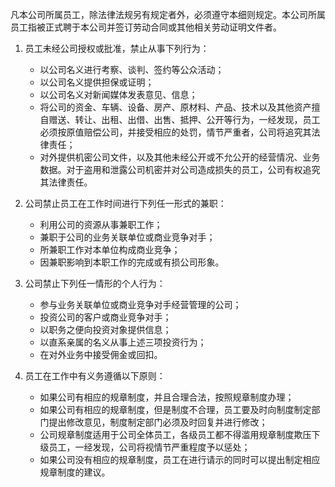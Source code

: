 凡本公司所属员工，除法律法规另有规定者外，必须遵守本细则规定。本公司所属员工指被正式聘于本公司并签订劳动合同或其他相关劳动证明文件者。


1. 员工未经公司授权或批准，禁止从事下列行为：
   * 以公司名义进行考察、谈判、签约等公众活动；
   * 以公司名义提供担保或证明；
   * 以公司名义对新闻媒体发表意见、信息；
   * 将公司的资金、车辆、设备、房产、原材料、产品、技术以及其他资产擅自赠送、转让、出租、出借、出售、抵押、公开等行为，一经发现，员工必须按原值赔偿公司，并接受相应的处罚，情节严重者，公司将追究其法律责任；
   * 对外提供机密公司文件，以及其他未经公开或不允公开的经营情况、业务数据。对于盗用和泄露公司机密并对公司造成损失的员工，公司有权追究其法律责任。


2. 公司禁止员工在工作时间进行下列任一形式的兼职：
   * 利用公司的资源从事兼职工作；
   * 兼职于公司的业务关联单位或商业竞争对手；
   * 所兼职工作对本单位构成商业竞争；
   * 因兼职影响到本职工作的完成或有损公司形象。


3. 公司禁止下列任一情形的个人行为：
   * 参与业务关联单位或商业竞争对手经营管理的公司；
   * 投资公司的客户或商业竞争对手；
   * 以职务之便向投资对象提供信息；
   * 以直系亲属的名义从事上述三项投资行为；
   * 在对外业务中接受佣金或回扣。


4. 员工在工作中有义务遵循以下原则：
   * 如果公司有相应的规章制度，并且合理合法，按照规章制度办理；
   * 如果公司有相应的规章制度，但是制度不合理，员工要及时向制度制定部门提出修改意见，制度制定部门必须及时回复并进行修改；
   * 公司规章制度适用于公司全体员工，各级员工都不得滥用规章制度欺压下级员工，一经发现，公司将视情节严重程度予以惩处；
   * 如果公司没有相应的规章制度，员工在进行请示的同时可以提出制定相应规章制度的建议。
